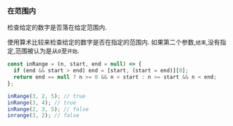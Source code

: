 ### 在范围内

检查给定的数字是否落在给定范围内. 

使用算术比较来检查给定的数字是否在指定的范围内. 如果第二个参数,`结束`,没有指定,范围被认为是从`0`至`开始`. 

```js
const inRange = (n, start, end = null) => {
  if (end && start > end) end = [start, (start = end)][0];
  return end == null ? n >= 0 && n < start : n >= start && n < end;
};
```

```js
inRange(3, 2, 5); // true
inRange(3, 4); // true
inRange(2, 3, 5); // false
inrange(3, 2); // false
```